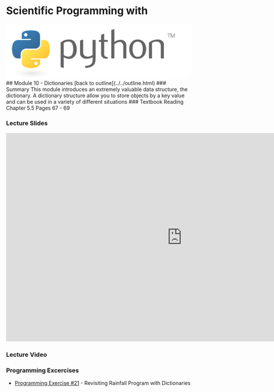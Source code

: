 # Scientific Programming with 
<img src="../../imgs/python.png"/>
## Module 10 - Dictionaries
[back to outline](../../outline.html)
### Summary
This module introduces an extremely valuable data structure, the dictionary.  A dictionary structure allow you to store objects by a key value and can be used in a variety of different situations
### Textbook Reading
Chapter 5.5
Pages 67 - 69

### Lecture Slides
<iframe src="https://docs.google.com/presentation/d/1WBal1sxB9XEqh4oeXv_w6F8XaL-3AUUVh3Q1M9t5zZ0/embed?start=false&loop=false&delayms=3000" frameborder="0" width="960" height="569" allowfullscreen="true" mozallowfullscreen="true" webkitallowfullscreen="true"></iframe>

### Lecture Video

### Programming Excercises
- [Programming Exercise #21](../../exercises/pe21) - Revisiting Rainfall Program with Dictionaries

